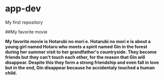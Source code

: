 # app-dev
My first repository

##My favorite movie

**My favorite movie is Hotarubi no mori e. Hotarubi no mori e is about a young girl named Hotaru who meets a spirit named Gin in the forest during her summer visit to her grandfather's countryside. They become friends but they can't touch each other, for the reason that Gin will disappear. Despite this they form a strong friendship and even fall in love but in the end, Gin disappear because he accidentaly touched a human child.**
